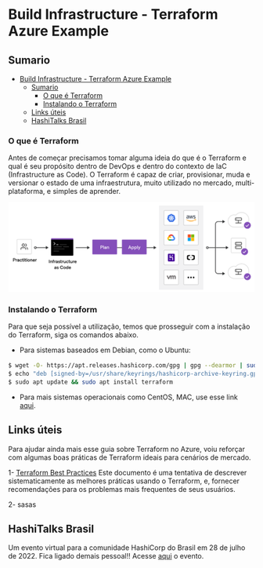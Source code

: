 # Build Infrastructure - Terraform Azure Example

## Sumario

- [Build Infrastructure - Terraform Azure Example](#build-infrastructure---terraform-azure-example)
  - [Sumario](#sumario)
    - [O que é Terraform](#o-que-é-terraform)
    - [Instalando o Terraform](#instalando-o-terraform)
  - [Links úteis](#links-úteis)
  - [HashiTalks Brasil](#hashitalks-brasil)


### O que é Terraform
Antes de começar precisamos tomar alguma ideia do que é o Terraform e qual é seu propósito dentro de DevOps e dentro do contexto de IaC (Infrastructure as Code). O Terraform é capaz de criar, provisionar, muda e versionar o estado de uma infraestrutura, muito  utilizado no mercado, multi-plataforma, e simples de aprender.

![terraform](images/terra1.png)

### Instalando o Terraform
Para que seja possível a utilização, temos que prosseguir com a instalação do Terraform, siga os comandos abaixo.

- Para sistemas baseados em Debian, como o Ubuntu:

```bash
$ wget -O- https://apt.releases.hashicorp.com/gpg | gpg --dearmor | sudo tee /usr/share/keyrings/hashicorp-archive-keyring.gpg
$ echo "deb [signed-by=/usr/share/keyrings/hashicorp-archive-keyring.gpg] https://apt.releases.hashicorp.com $(lsb_release -cs) main" | sudo tee /etc/apt/sources.list.d/hashicorp.list
$ sudo apt update && sudo apt install terraform
```

- Para mais sistemas operacionais como CentOS, MAC, use esse link [aqui](https://www.terraform.io/downloads).

## Links úteis
Para ajudar ainda mais esse guia sobre Terraform no Azure, voiu reforçar com algumas boas práticas de Terraform ideais para cenários de mercado.

1- [Terraform Best Practices](https://www.terraform-best-practices.com/v/ptbr/)
Este documento é uma tentativa de descrever sistematicamente as melhores práticas usando o Terraform, e, fornecer recomendações para os problemas mais frequentes de seus usuários.

2- sasas

## HashiTalks Brasil
Um evento virtual para a comunidade HashiCorp do Brasil em 28 de julho de 2022. Fica ligado demais pessoal!! Acesse [aqui](https://www.youtube.com/watch?v=ITXVEUqlMWk&ab_channel=HashiCorp) o evento.





